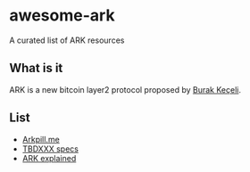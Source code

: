 # awesome-ark
A curated list of ARK resources

## What is it

ARK is a new bitcoin layer2 protocol proposed by [Burak Keçeli](https://twitter.com/brqgoo).

## List

* [Arkpill.me](https://www.arkpill.me)
* [TBDXXX specs](https://github.com/tbdxxx/specs)
* [ARK explained](./explained.md)

